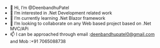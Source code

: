 - 👋 Hi, I’m @DeenbandhuPatel
- 👀 I’m interested in .Net Development related work
- 🌱 I’m currently learning .Net Blazor framework
- 💞️ I’m looking to collaborate on any Web based project based on .Net MVC/APi
- 📫 I can be approached through email :deenbandhupatel0@gmail.com and Mob :+91 7065088738

<!---
DeenbandhuPatel/DeenbandhuPatel is a ✨ special ✨ repository because its `README.md` (this file) appears on your GitHub profile.
You can click the Preview link to take a look at your changes.
--->
